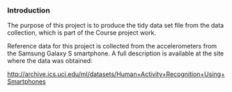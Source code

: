 ### Introduction

The purpose of this project is to produce the tidy data set file from the data collection, which is part of the Course project work.

Reference data for this project is collected from the accelerometers from the Samsung Galaxy S smartphone. A full description is available at the site where the data was obtained:

http://archive.ics.uci.edu/ml/datasets/Human+Activity+Recognition+Using+Smartphones 

  

